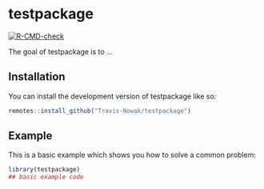 
# testpackage

<!-- badges: start -->
[![R-CMD-check](https://github.com/Travis-Nowak/testpackage/actions/workflows/R-CMD-check.yaml/badge.svg)](https://github.com/Travis-Nowak/testpackage/actions/workflows/R-CMD-check.yaml)
<!-- badges: end -->

The goal of testpackage is to ...

## Installation

You can install the development version of testpackage like so:

``` r
remotes::install_github("Travis-Nowak/testpackage")
```

## Example

This is a basic example which shows you how to solve a common problem:

``` r
library(testpackage)
## basic example code
```

